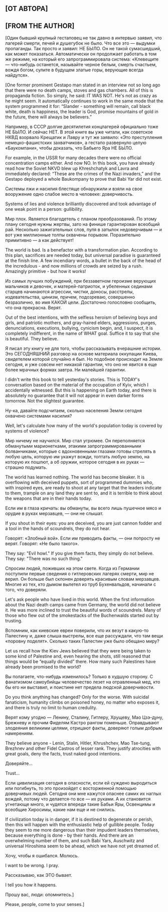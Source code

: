## [ОТ АВТОРА]

## [FROM THE AUTHOR]

[Один бывший крупный гестаповец не так давно в интервью заявил, что лагерей смерти, печей и душегубок не было. Что все это — выдумки пропа­ганды. Так просто и заявил: НЕ БЫЛО. Он не та­кой сумасшедший, как может показаться. Автома­тически он продолжает работать в том же режиме, на который его запрограммировала система: «Кле­вещите — что-нибудь останется, называйте черное белым, смерть счастьем, вождя богом, сулите в бу­дущем златые горы, верующие всегда найдутся».

[One former prominent Gestapo man stated in an interview not so long ago that there were no death camps, stoves and gas chambers. All of this is propaganda fiction. So simply, he said: IT WAS NOT. He&#39;s not as crazy as he might seem. It automatically continues to work in the same mode that the system programmed it for: “Slander - something will remain, call black white, death is happiness, the leader is God, promise mountains of gold in the future, there will always be believers.”

Например, в СССР долгие десятилетия концлаге­рей официально тоже НЕ БЫЛО. И сейчас НЕТ. В этой книге вы уже читали, как советское НКВД взорвало Крещатик и Лавру и тут же заявило: «Это преступления немецко-фашистских захватчиков», а гестапо развернуло целую «Баукомпани», чтобы доказать, что Бабьего Яра НЕ БЫЛО.

For example, in the USSR for many decades there were no official concentration camps either. And now NO. In this book, you have already read how the Soviet NKVD blew up Khreshchatyk and Lavra and immediately declared: “These are the crimes of the Nazi invaders,” and the Gestapo deployed a whole Baukompany to prove that Babi Yar did not exist.

Системы лжи и насилия блестяще обнаружили и взяли на свое вооружение одно слабое место в че­ловеке: доверчивость.

Systems of lies and violence brilliantly discovered and took advantage of one weak point in a person: gullibility.

Мир плох. Является благодетель с планом преоб­разований. По этому плану сегодня нужны жертвы, зато на финише гарантирован всеобщий рай. Нес­колько зажигательных слов, пуля в затылок недо­верчивым — и вот уже миллионные толпы охваче­ны порывом. Поразительно примитивно — а как действует!

The world is bad. Is a benefactor with a transformation plan. According to this plan, sacrifices are needed today, but universal paradise is guaranteed at the finish line. A few incendiary words, a bullet in the back of the head of the incredulous - and now millions of crowds are seized by a rush. Amazingly primitive - but how it works!

Из самых лучших побуждений, при беззаветном героизме верующих мальчиков и девочек, и мате­рей-патриоток, и убеленных сединами старцев на­чинаются агрессии, чистки, доносы, расстрелы, издевательства, цинизм, причем, подозреваю, совер­шенно безразлично, во имя КАКОЙ цели. Достаточ­но голословно сообщить, что она прекрасна. Верят.

Out of the best intentions, with the selfless heroism of believing boys and girls, and patriotic mothers, and gray-haired elders, aggressions, purges, denunciations, executions, bullying, cynicism begin, and, I suspect, it is completely indifferent, in the name of WHAT goal. Suffice it to say that she is beautiful. They believe.

Я писал эту книгу не для того, чтобы рассказы­вать вчерашние истории. Это СЕГОДНЯШНИЙ раз­говор на основе материала оккупации Киева, свиде­телем которой случайно я был. Но подобное проис­ходит на Земле сегодня, и уже совсем нет никакой гарантии, что оно не явится в еще более мрачных формах завтра. Ни малейшей гарантии.

I didn&#39;t write this book to tell yesterday&#39;s stories. This is TODAY&#39;s conversation based on the material of the occupation of Kyiv, which I accidentally witnessed. But this is happening on Earth today, and there is absolutely no guarantee that it will not appear in even darker forms tomorrow. Not the slightest guarantee.

Ну-ка, давайте подсчитаем, сколько населения Земли сегодня охвачено системами насилия?

Well, let&#39;s calculate how many of the world&#39;s population today is covered by systems of violence?

Мир ничему не научился. Мир стал угрюмее. Он переполняется обманутыми марионетками, этакими запрограммированными болванчиками, которые с вдохновенными глазами готовы стрелять в любую цель, которую им укажут вожди, топтать любую землю, на которую их пошлют, а об оружии, кото­рое сегодня в их руках — страшно подумать.

The world has learned nothing. The world has become bleaker. It is overflowing with deceived puppets, sort of programmed dummies who, with inspired eyes, are ready to shoot at any target that the leaders indicate to them, trample on any land they are sent to, and it is terrible to think about the weapons that are in their hands today.

Если им в глаза кричать: вы обмануты, вы всего лишь пушечное мясо и орудие в руках мерзавцев, — они не слышат.

If you shout in their eyes: you are deceived, you are just cannon fodder and a tool in the hands of scoundrels, they do not hear.

Говорят: «Злобный вой». Если им приводить факты, — они попросту не верят. Гово­рят: «Не было такого».

They say: &quot;Evil howl.&quot; If you give them facts, they simply do not believe. They say: &quot;There was no such thing.&quot;

Спросим людей, поживших на этом свете. Когда из Германии поступили первые сведения о гитле­ровских лагерях смерти, мир не верил. Он больше был склонен доверять красивым словам мерзавцев. Многие из тех, кто дымом вылетел из труб Бухенвальдов, начинали с того, что доверяли.

Let&#39;s ask people who have lived in this world. When the first information about the Nazi death camps came from Germany, the world did not believe it. He was more inclined to trust the beautiful words of scoundrels. Many of those who flew out of the smokestacks of the Buchenwalds started out by trusting.

Вспомним, как киевские евреи поверили, что их везут в какую-то Палестину и, даже слыша выстре­лы, все еще рассуждали, что там вещи «поровну поделят». Сколько таких Палестин уже было обе­щано миру?

Let us recall how the Kiev Jews believed that they were being taken to some kind of Palestine and, even hearing the shots, still reasoned that things would be “equally divided” there. How many such Palestines have already been promised to the world?

Вы полагаете, что-нибудь изменилось? Только в худшую сторону. С фанатизмом самоубийцы челове­чество лезет на отравленный мед, кто бы его ни выставил, и поистине нет предела людской довер­чивости.

Do you think anything has changed? Only for the worse. With suicidal fanaticism, humanity climbs on poisoned honey, no matter who exposes it, and there is truly no limit to human credulity.

Верят кому угодно — Ленину, Сталину, Гитлеру, Хрущеву, Мао Цзэ-дуну, Брежневу и прочим Фиде­лям Кастро рангом поменьше. Оправдывают злоде­яния великими целями, отрицают факты, доверяют голым добрым намерениям.

They believe anyone - Lenin, Stalin, Hitler, Khrushchev, Mao Tse-tung, Brezhnev and other Fidel Castros of lesser rank. They justify atrocities with great goals, deny the facts, trust naked good intentions.

Доверяйте...

Trust...

Если цивилизация сегодня в опасности, если ей суждено выродиться или погибнуть, то это про­изойдет с восторженной помощью доверчивых лю­дей. Сегодня они мне кажутся опаснее самих их наглых вождей, потому что делается-то все — их руками. А их становится угнетающе много, и чу­дятся впереди такие Бабьи Яры, Освенцимы и всеобщие Хиросимы, какие нам еще и не снились.

If civilization today is in danger, if it is destined to degenerate or perish, then this will happen with the enthusiastic help of gullible people. Today they seem to me more dangerous than their impudent leaders themselves, because everything is done - by their hands. And there are an overwhelming number of them, and such Babi Yars, Auschwitz and universal Hiroshima seem to be ahead, which we have not yet dreamed of.

Хочу, чтобы я ошибался. Молюсь.

I want to be wrong. I pray.

Рассказываю, как ЭТО бывает.

I tell you how it happens.

Прошу вас, люди: опомнитесь.]

Please, people, come to your senses.]
